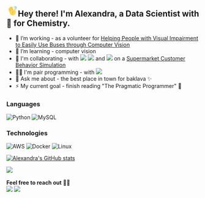 <h2><img src="./assets/hand-wave.gif" width='30'>Hey there! I'm Alexandra, a Data Scientist with 💚 for Chemistry.</h2>

- 🔭 I’m working - as a volunteer for [Helping People with Visual Impairment to Easily Use Buses through Computer Vision](https://omdena.com/challenges/ai-visual-impairment/)
- 🌱 I’m learning - computer vision 
- 🎯 I'm collaborating - with <a href="https://github.com/AlphanAksoyoglu/"><img src="https://img.shields.io/badge/-Alphan-0077B5?style=plastic&logo=GitHub&logoColor=white"/></a> <a href="https://github.com/pavrmk"><img src="https://img.shields.io/badge/-Pavel-0077B5?style=plastic&logo=GitHub&logoColor=white"/></a> and <a href="https://github.com/lenaromanenko"><img src="https://img.shields.io/badge/-Lena-0077B5?style=plastic&logo=GitHub&logoColor=white"/></a> on a [Supermarket Customer Behavior Simulation](https://github.com/AlphanAksoyoglu/supermarket_markov_simulation)
- 👯‍♀️ I'm pair programming - with [![](https://img.shields.io/badge/-Pradeep-0e76a8?style=plastic&logo=Linkedin&logoColor=white)](https://www.linkedin.com/in/pradeep-vip/) 
- 💬 Ask me about - the best place in town for baklava ✨
- ⚡ My current goal - finish reading "The Pragmatic Programmer" 📖  

### Languages

![Python](https://img.shields.io/badge/-Python-ffffff?&logo=python)
![MySQL](https://img.shields.io/badge/-MYSQL-ffffff?&logo=MySQL)

### Technologies

![AWS](https://img.shields.io/badge/-AWS-ffffff?&logo=Amazon-AWS&logoColor=FF9900)
![Docker](https://img.shields.io/badge/-Docker-ffffff?&logo=Docker)
![Linux](https://img.shields.io/badge/-Linux-ffffff?&logo=Linux&logoColor=FCC624)

[![Alexandra's GitHub stats](https://github-readme-stats.vercel.app/api?username=ai-aksoyoglu&count_private=true&show_icons=true&theme=chartreuse-dark&hide_title=true)](https://github.com/ai-aksoyoglu/github-readme-stats)

![](https://komarev.com/ghpvc/?username=ai-aksoyoglu&color=brightgreen&label=hits+👀)

__Feel free to reach out__ 🤝🏻  
[![](https://img.shields.io/badge/-Connect-0e76a8?style=plastic&logo=Linkedin&logoColor=white)](https://www.linkedin.com/in/ai-aksoyoglu/)
[![](https://img.shields.io/badge/-ai&minus;aksoyoglu@protonmail.com-505264?style=plastic&logo=ProtonMail&logoColor=white)](mailto:ai.aksoyoglu@protonmail.com)

<!--
<a href="mailto:ai-aksoyoglu@protonmail.com"><img src="https://img.shields.io/badge/-ai&minus;aksoyoglu@protonmail.com-D14836?style=splastic&logo=ProtonMail&logoColor=white&Color=#195340"/></a>

__Feel free to reach out__ [<img align="left" alt="linkedin" width="25px" src="assets/linkedin.png" />](https://www.linkedin.com/in/ai-aksoyoglu/)&nbsp;&nbsp;&nbsp;[<img alt="email" width="29px" src="assets/gmail.png" />](mailto:ai-aksoyoglu@protonmail.com) 
**ai-aksoyoglu/ai-aksoyoglu** is a ✨ _special_ ✨ repository because its `README.md` (this file) appears on your GitHub profile.


Resources: 
https://github.com/ariasdrea/ariasdrea
https://github.com/AVS1508
https://github.com/ABSphreak
https://github.com/adamalston


Here are some ideas to get you started:

- 🔭 I’m currently working on ...
- 🌱 I’m currently learning ...
- 👯 I’m looking to collaborate on ...
- 🤔 I’m looking for help with ...
- 💬 Ask me about ...
- 📫 How to reach me: ...
- 😄 Pronouns: ...
- ⚡ Fun fact: ...
-->
